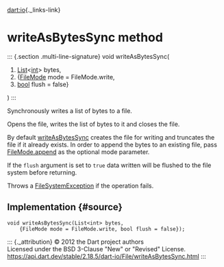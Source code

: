 [dart:io](../../dart-io/dart-io-library){._links-link}

writeAsBytesSync method
=======================

::: {.section .multi-line-signature}
void writeAsBytesSync(

1.  [List](../../dart-core/list-class)\<[int](../../dart-core/int-class)\>
    bytes,
2.  {[FileMode](../filemode-class) mode = FileMode.write,
3.  [bool](../../dart-core/bool-class) flush = false}

)
:::

Synchronously writes a list of bytes to a file.

Opens the file, writes the list of bytes to it and closes the file.

By default [writeAsBytesSync](writeasbytessync) creates the file for
writing and truncates the file if it already exists. In order to append
the bytes to an existing file, pass
[FileMode.append](../filemode/append-constant) as the optional mode
parameter.

If the `flush` argument is set to `true` data written will be flushed to
the file system before returning.

Throws a [FileSystemException](../filesystemexception-class) if the
operation fails.

Implementation {#source}
--------------

``` {.language-dart data-language="dart"}
void writeAsBytesSync(List<int> bytes,
    {FileMode mode = FileMode.write, bool flush = false});
```

::: {._attribution}
© 2012 the Dart project authors\
Licensed under the BSD 3-Clause \"New\" or \"Revised\" License.\
<https://api.dart.dev/stable/2.18.5/dart-io/File/writeAsBytesSync.html>
:::
